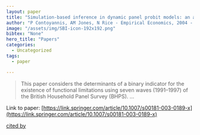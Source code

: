 ```yaml
---
layout: paper
title: "Simulation-based inference in dynamic panel probit models: an application to health"
author: "P Contoyannis, AM Jones, N Rice - Empirical Economics, 2004 - Springer"
image: "/assets/img/SBI-icon-192x192.png"
bibtex: "None"
hero_title: "Papers"
categories:
  - Uncategorized
tags:
  - paper

---
```

>This paper considers the determinants of a binary indicator for the existence of functional limitations using seven waves (1991–1997) of the British Household Panel Survey (BHPS). …

Link to paper: [https://link.springer.com/article/10.1007/s00181-003-0189-x](https://link.springer.com/article/10.1007/s00181-003-0189-x)

[cited by](https://scholar.google.com/scholar?cites=5502521948616602939&as_sdt=2005&sciodt=0,5&hl=en&num=20)
